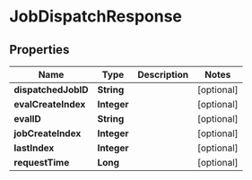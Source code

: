 

# JobDispatchResponse


## Properties

| Name | Type | Description | Notes |
|------------ | ------------- | ------------- | -------------|
|**dispatchedJobID** | **String** |  |  [optional] |
|**evalCreateIndex** | **Integer** |  |  [optional] |
|**evalID** | **String** |  |  [optional] |
|**jobCreateIndex** | **Integer** |  |  [optional] |
|**lastIndex** | **Integer** |  |  [optional] |
|**requestTime** | **Long** |  |  [optional] |



